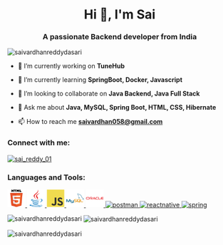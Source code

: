 <h1 align="center">Hi 👋, I'm Sai</h1>
<h3 align="center">A passionate Backend developer from India</h3>

<p align="left"> <img src="https://komarev.com/ghpvc/?username=saivardhanreddydasari&label=Profile%20views&color=0e75b6&style=flat" alt="saivardhanreddydasari" /> </p>

- 🔭 I’m currently working on **TuneHub**

- 🌱 I’m currently learning **SpringBoot, Docker, Javascript**

- 👯 I’m looking to collaborate on **Java Backend, Java Full Stack**

- 💬 Ask me about **Java, MySQL, Spring Boot, HTML, CSS, Hibernate**

- 📫 How to reach me **saivardhan058@gmail.com**

<h3 align="left">Connect with me:</h3>
<p align="left">
<a href="https://instagram.com/sai_reddy_01" target="blank"><img align="center" src="https://raw.githubusercontent.com/rahuldkjain/github-profile-readme-generator/master/src/images/icons/Social/instagram.svg" alt="sai_reddy_01" height="30" width="40" /></a>
</p>

<h3 align="left">Languages and Tools:</h3>
<p align="left"> <a href="https://www.w3.org/html/" target="_blank" rel="noreferrer"> <img src="https://raw.githubusercontent.com/devicons/devicon/master/icons/html5/html5-original-wordmark.svg" alt="html5" width="40" height="40"/> </a> <a href="https://www.java.com" target="_blank" rel="noreferrer"> <img src="https://raw.githubusercontent.com/devicons/devicon/master/icons/java/java-original.svg" alt="java" width="40" height="40"/> </a> <a href="https://developer.mozilla.org/en-US/docs/Web/JavaScript" target="_blank" rel="noreferrer"> <img src="https://raw.githubusercontent.com/devicons/devicon/master/icons/javascript/javascript-original.svg" alt="javascript" width="40" height="40"/> </a> <a href="https://www.mysql.com/" target="_blank" rel="noreferrer"> <img src="https://raw.githubusercontent.com/devicons/devicon/master/icons/mysql/mysql-original-wordmark.svg" alt="mysql" width="40" height="40"/> </a> <a href="https://www.oracle.com/" target="_blank" rel="noreferrer"> <img src="https://raw.githubusercontent.com/devicons/devicon/master/icons/oracle/oracle-original.svg" alt="oracle" width="40" height="40"/> </a> <a href="https://postman.com" target="_blank" rel="noreferrer"> <img src="https://www.vectorlogo.zone/logos/getpostman/getpostman-icon.svg" alt="postman" width="40" height="40"/> </a> <a href="https://reactnative.dev/" target="_blank" rel="noreferrer"> <img src="https://reactnative.dev/img/header_logo.svg" alt="reactnative" width="40" height="40"/> </a> <a href="https://spring.io/" target="_blank" rel="noreferrer"> <img src="https://www.vectorlogo.zone/logos/springio/springio-icon.svg" alt="spring" width="40" height="40"/> </a> </p>

<p><img align="left" src="https://github-readme-stats.vercel.app/api/top-langs?username=saivardhanreddydasari&show_icons=true&locale=en&layout=compact" alt="saivardhanreddydasari" /></p>

<p>&nbsp;<img align="center" src="https://github-readme-stats.vercel.app/api?username=saivardhanreddydasari&show_icons=true&locale=en" alt="saivardhanreddydasari" /></p>

<p><img align="center" src="https://github-readme-streak-stats.herokuapp.com/?user=saivardhanreddydasari&" alt="saivardhanreddydasari" /></p>
